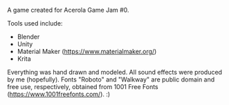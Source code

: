 A game created for Acerola Game Jam #0.

Tools used include:
- Blender
- Unity
- Material Maker (https://www.materialmaker.org/)
- Krita

Everything was hand drawn and modeled. All sound effects were produced by me (hopefully). Fonts "Roboto" and "Walkway" are public domain and free use, respectively, obtained from 1001 Free Fonts (https://www.1001freefonts.com/). :)
